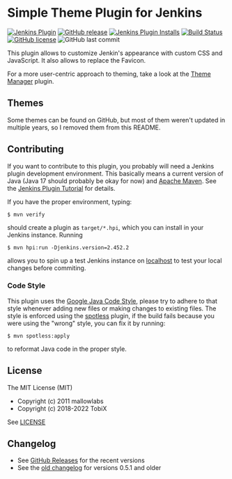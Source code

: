 # Simple Theme Plugin for Jenkins

[![Jenkins Plugin](https://img.shields.io/jenkins/plugin/v/simple-theme-plugin)](https://plugins.jenkins.io/simple-theme-plugin)
[![GitHub release](https://img.shields.io/github/release/jenkinsci/simple-theme-plugin?label=release)](https://github.com/jenkinsci/simple-theme-plugin/releases/latest)
[![Jenkins Plugin Installs](https://img.shields.io/jenkins/plugin/i/simple-theme-plugin?color=blue)](https://plugins.jenkins.io/simple-theme-plugin)
[![Build Status](https://ci.jenkins.io/buildStatus/icon?job=Plugins%2Fsimple-theme-plugin%2Fmain)](https://ci.jenkins.io/job/Plugins/job/simple-theme-plugin/job/main/)
[![GitHub license](https://img.shields.io/github/license/jenkinsci/simple-theme-plugin)](https://github.com/jenkinsci/simple-theme-plugin/blob/main/LICENSE.txt)
![GitHub last commit](https://img.shields.io/github/last-commit/jenkinsci/simple-theme-plugin)

This plugin allows to customize Jenkin's appearance with custom
CSS and JavaScript. It also allows to replace the Favicon.

For a more user-centric approach to theming, take a look at the
[Theme Manager](https://plugins.jenkins.io/theme-manager/) plugin.

## Themes

Some themes can be found on GitHub, but most of them weren't updated in
multiple years, so I removed them from this README.

## Contributing

If you want to contribute to this plugin, you probably will need a Jenkins
plugin development environment. This basically means a current version of Java
(Java 17 should probably be okay for now) and [Apache Maven]. See the [Jenkins
Plugin Tutorial] for details.

If you have the proper environment, typing:

    $ mvn verify

should create a plugin as `target/*.hpi`, which you can install in your Jenkins
instance. Running

    $ mvn hpi:run -Djenkins.version=2.452.2

allows you to spin up a test Jenkins instance on [localhost] to test your
local changes before commiting.

[Apache Maven]: https://maven.apache.org/
[Jenkins Plugin Tutorial]: https://jenkins.io/doc/developer/tutorial/prepare/
[localhost]: http://localhost:8080/jenkins/

### Code Style

This plugin uses the [Google Java Code Style], please try to adhere to that
style whenever adding new files or making changes to existing files. The style
is enforced using the [spotless] plugin, if the build fails because you were
using the "wrong" style, you can fix it by running:

    $ mvn spotless:apply

to reformat Java code in the proper style.

[Google Java Code Style]: https://google.github.io/styleguide/javaguide.html
[spotless]: https://github.com/diffplug/spotless

## License

The MIT License (MIT)

- Copyright (c) 2011 mallowlabs
- Copyright (c) 2018-2022 TobiX

See [LICENSE](LICENSE)

## Changelog

* See [GitHub Releases](https://github.com/jenkinsci/simple-theme-plugin/releases) for the recent versions
* See the [old changelog](CHANGELOG.old.md) for versions 0.5.1 and older

